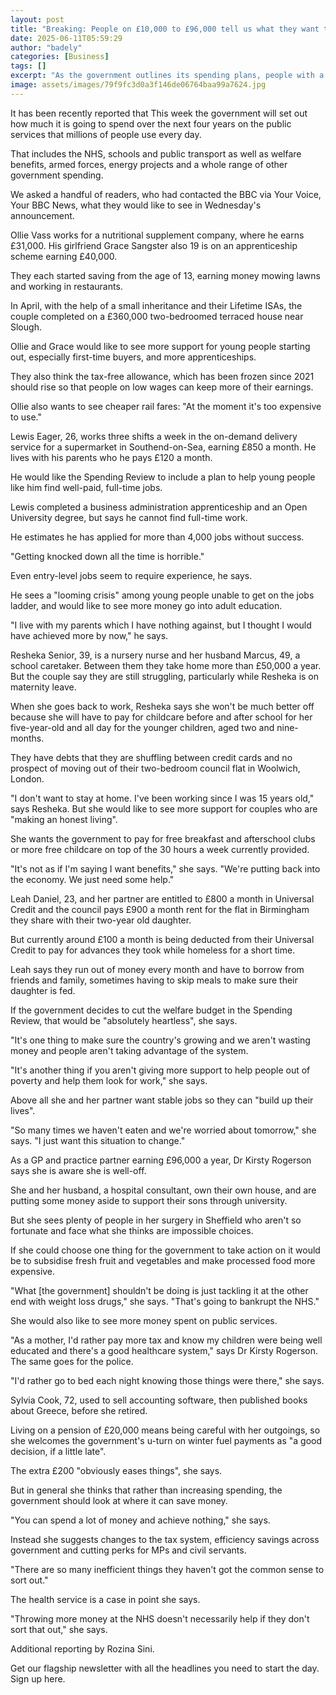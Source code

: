 ```yaml
---
layout: post
title: "Breaking: People on £10,000 to £96,000 tell us what they want the UK to spend money on"
date: 2025-06-11T05:59:29
author: "badely"
categories: [Business]
tags: []
excerpt: "As the government outlines its spending plans, people with a range of incomes tell us where they think the money should go."
image: assets/images/79f9fc3d0a3f146de06764baa99a7624.jpg
---
```


It has been recently reported that This week the government will set out how much it is going to spend over the next four years on the public services that millions of people use every day.

That includes the NHS, schools and public transport as well as welfare benefits, armed forces, energy projects and a whole range of other government spending.

We asked a handful of readers, who had contacted the BBC via Your Voice, Your BBC News, what they would like to see in Wednesday's announcement.

Ollie Vass works for a nutritional supplement company, where he earns £31,000. His girlfriend Grace Sangster also 19 is on an apprenticeship scheme earning £40,000.

They each started saving from the age of 13, earning money mowing lawns and working in restaurants.

In April, with the help of a small inheritance and their Lifetime ISAs, the couple completed on a £360,000 two-bedroomed terraced house near Slough.

Ollie and Grace would like to see more support for young people starting out, especially first-time buyers, and more apprenticeships.

They also think the tax-free allowance, which has been frozen since 2021 should rise so that people on low wages can keep more of their earnings.

Ollie also wants to see cheaper rail fares: "At the moment it's too expensive to use."

Lewis Eager, 26, works three shifts a week in the on-demand delivery service for a supermarket in Southend-on-Sea, earning £850 a month. He lives with his parents who he pays £120 a month.

He would like the Spending Review to include a plan to help young people like him find well-paid, full-time jobs.

Lewis completed a business administration apprenticeship and an Open University degree, but says he cannot find full-time work.

He estimates he has applied for more than 4,000 jobs without success.

"Getting knocked down all the time is horrible."

Even entry-level jobs seem to require experience, he says.

He sees a "looming crisis" among young people unable to get on the jobs ladder, and would like to see more money go into adult education.

"I live with my parents which I have nothing against, but I thought I would have achieved more by now," he says.

Resheka Senior, 39, is a nursery nurse and her husband Marcus, 49, a school caretaker. Between them they take home more than £50,000 a year. But the couple say they are still struggling, particularly while Resheka is on maternity leave.

When she goes back to work, Resheka says she won't be much better off because she will have to pay for childcare before and after school for her five-year-old and all day for the younger children, aged two and nine-months.

They have debts that they are shuffling between credit cards and no prospect of moving out of their two-bedroom council flat in Woolwich, London.

"I don't want to stay at home. I've been working since I was 15 years old," says Resheka. But she would like to see more support for couples who are "making an honest living".

She wants the government to pay for free breakfast and afterschool clubs or more free childcare on top of the 30 hours a week currently provided.

"It's not as if I'm saying I want benefits," she says. "We're putting back into the economy. We just need some help."

Leah Daniel, 23, and her partner are entitled to £800 a month in Universal Credit and the council pays £900 a month rent for the flat in Birmingham they share with their two-year old daughter.

But currently around £100 a month is being deducted from their Universal Credit to pay for advances they took while homeless for a short time.

Leah says they run out of money every month and have to borrow from friends and family, sometimes having to skip meals to make sure their daughter is fed.

If the government decides to cut the welfare budget in the Spending Review, that would be "absolutely heartless", she says.

"It's one thing to make sure the country's growing and we aren't wasting money and people aren't taking advantage of the system. 

"It's another thing if you aren't giving more support to help people out of poverty and help them look for work," she says.

Above all she and her partner want stable jobs so they can "build up their lives".

"So many times we haven't eaten and we're worried about tomorrow," she says. "I just want this situation to change."

As a GP and practice partner earning £96,000 a year, Dr Kirsty Rogerson says she is aware she is well-off.

She and her husband, a hospital consultant, own their own house, and are putting some money aside to support their sons through university.

But she sees plenty of people in her surgery in Sheffield who aren't so fortunate and face what she thinks are impossible choices.

If she could choose one thing for the government to take action on it would be to subsidise fresh fruit and vegetables and make processed food more expensive.

"What [the government] shouldn't be doing is just tackling it at the other end with weight loss drugs," she says. "That's going to bankrupt the NHS."

She would also like to see more money spent on public services.

"As a mother, I'd rather pay more tax and know my children were being well educated and there's a good healthcare system," says Dr Kirsty Rogerson. The same goes for the police.

"I'd rather go to bed each night knowing those things were there," she says.

Sylvia Cook, 72, used to sell accounting software, then published books about Greece, before she retired.

Living on a pension of £20,000 means being careful with her outgoings, so she welcomes the government's u-turn on winter fuel payments as "a good decision, if a little late". 

The extra £200 "obviously eases things", she says.

But in general she thinks that rather than increasing spending, the government should look at where it can save money.

"You can spend a lot of money and achieve nothing," she says. 

Instead she suggests changes to the tax system, efficiency savings across government and cutting perks for MPs and civil servants.

"There are so many inefficient things they haven't got the common sense to sort out."

The health service is a case in point she says.

"Throwing more money at the NHS doesn't necessarily help if they don't sort that out," she says.

Additional reporting by Rozina Sini. 

Get our flagship newsletter with all the headlines you need to start the day. Sign up here.


